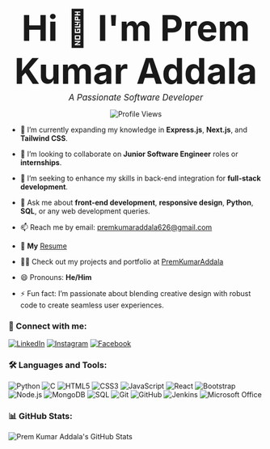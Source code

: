 <p align="center">
  <strong style="font-size: 5em;">Hi 👋 I'm Prem Kumar Addala</strong><br>
  <em style="font-size: 1.2em;">A Passionate Software Developer</em>
</p>

<p align="center">
  <img src="https://komarev.com/ghpvc/?username=PremKumarAddala&color=blue&style=flat" alt="Profile Views">
</p>

- 🌱 I’m currently expanding my knowledge in **Express.js**, **Next.js**, and **Tailwind CSS**.
  
- 👯 I’m looking to collaborate on **Junior Software Engineer** roles or **internships**.
  
- 🤔 I’m seeking to enhance my skills in back-end integration for **full-stack development**.
  
- 💬 Ask me about **front-end development**, **responsive design**, **Python**, **SQL**, or any web development queries.
  
- 📫 Reach me by email: [premkumaraddala626@gmail.com](mailto:premkumaraddala626@gmail.com)
  
- 📄 **My** [Resume](https://drive.google.com/file/d/1z7pz_-PJT02jj_uN7N2RQz-gniJWIX3w/view?usp=sharing)
  
- 👨‍💻 Check out my projects and portfolio at [PremKumarAddala](https://premkumaraddalaportfolio.glitch.me/)
  
- 😄 Pronouns: **He/Him**
  
- ⚡ Fun fact: I’m passionate about blending creative design with robust code to create seamless user experiences.
  

### 🔗 Connect with me:
[![LinkedIn](https://img.shields.io/badge/LinkedIn-0077B5?style=flat&logo=linkedin&logoColor=white)](https://www.linkedin.com/in/prem-kumar-addala-594506273/) 
[![Instagram](https://img.shields.io/badge/Instagram-E4405F?style=flat&logo=instagram&logoColor=white)](https://www.instagram.com/prem_addala/) 
[![Facebook](https://img.shields.io/badge/Facebook-1877F2?style=flat&logo=facebook&logoColor=white)](https://www.facebook.com/PremKumarAddala)

### 🛠️ Languages and Tools:
![Python](https://img.shields.io/badge/Python-3776AB?style=flat&logo=python&logoColor=white) ![C](https://img.shields.io/badge/C-A8B9CC?style=flat&logo=c&logoColor=white) ![HTML5](https://img.shields.io/badge/HTML5-E34F26?style=flat&logo=html5&logoColor=white) ![CSS3](https://img.shields.io/badge/CSS3-1572B6?style=flat&logo=css3&logoColor=white) ![JavaScript](https://img.shields.io/badge/JavaScript-F7DF1E?style=flat&logo=javascript&logoColor=black) ![React](https://img.shields.io/badge/React-61DAFB?style=flat&logo=react&logoColor=black) ![Bootstrap](https://img.shields.io/badge/Bootstrap-563D7C?style=flat&logo=bootstrap&logoColor=white) ![Node.js](https://img.shields.io/badge/Node.js-8CC84B?style=flat&logo=node.js&logoColor=white) ![MongoDB](https://img.shields.io/badge/MongoDB-47A248?style=flat&logo=mongodb&logoColor=white) ![SQL](https://img.shields.io/badge/SQL-4479A1?style=flat&logo=postgresql&logoColor=white) ![Git](https://img.shields.io/badge/Git-F05032?style=flat&logo=git&logoColor=white) ![GitHub](https://img.shields.io/badge/GitHub-181717?style=flat&logo=github&logoColor=white) ![Jenkins](https://img.shields.io/badge/Jenkins-D24939?style=flat&logo=jenkins&logoColor=white) ![Microsoft Office](https://img.shields.io/badge/Microsoft_Office-D83B01?style=flat&logo=microsoft-office&logoColor=white)

### 📊 GitHub Stats:
![Prem Kumar Addala's GitHub Stats](https://your-netlify-site.netlify.app/api?username=PremKumarAddala&show_icons=true&hide_title=true&hide=prs&count_private=true&include_all_commits=true&theme=radical)
